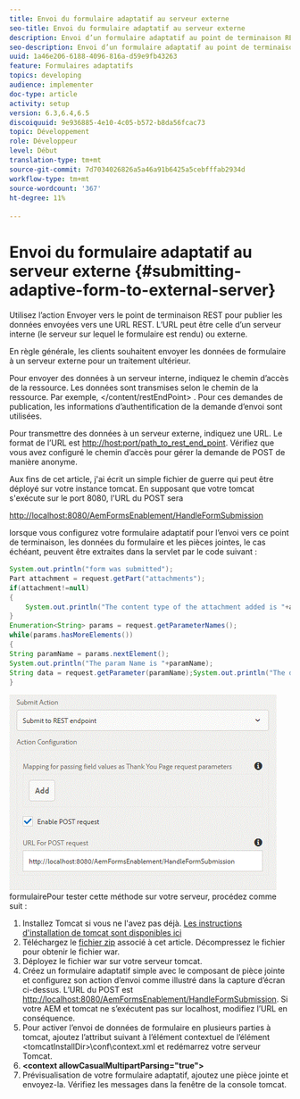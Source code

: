 ```yaml
---
title: Envoi du formulaire adaptatif au serveur externe
seo-title: Envoi du formulaire adaptatif au serveur externe
description: Envoi d’un formulaire adaptatif au point de terminaison REST s’exécutant sur un serveur externe
seo-description: Envoi d’un formulaire adaptatif au point de terminaison REST s’exécutant sur un serveur externe
uuid: 1a46e206-6188-4096-816a-d59e9fb43263
feature: Formulaires adaptatifs
topics: developing
audience: implementer
doc-type: article
activity: setup
version: 6.3,6.4,6.5
discoiquuid: 9e936885-4e10-4c05-b572-b8da56fcac73
topic: Développement
role: Développeur
level: Début
translation-type: tm+mt
source-git-commit: 7d7034026826a5a46a91b6425a5cebfffab2934d
workflow-type: tm+mt
source-wordcount: '367'
ht-degree: 11%

---
```



# Envoi du formulaire adaptatif au serveur externe {#submitting-adaptive-form-to-external-server}

Utilisez l’action Envoyer vers le point de terminaison REST pour publier les données envoyées vers une URL REST. L’URL peut être celle d’un serveur interne (le serveur sur lequel le formulaire est rendu) ou externe.

En règle générale, les clients souhaitent envoyer les données de formulaire à un serveur externe pour un traitement ultérieur.

Pour envoyer des données à un serveur interne, indiquez le chemin d’accès de la ressource. Les données sont transmises selon le chemin de la ressource. Par exemple, &lt;/content/restEndPoint> . Pour ces demandes de publication, les informations d’authentification de la demande d’envoi sont utilisées.

Pour transmettre des données à un serveur externe, indiquez une URL. Le format de l’URL est <http://host:port/path_to_rest_end_point>. Vérifiez que vous avez configuré le chemin d’accès pour gérer la demande de POST de manière anonyme.

Aux fins de cet article, j&#39;ai écrit un simple fichier de guerre qui peut être déployé sur votre instance tomcat. En supposant que votre tomcat s&#39;exécute sur le port 8080, l&#39;URL du POST sera

<http://localhost:8080/AemFormsEnablement/HandleFormSubmission>

lorsque vous configurez votre formulaire adaptatif pour l’envoi vers ce point de terminaison, les données du formulaire et les pièces jointes, le cas échéant, peuvent être extraites dans la servlet par le code suivant :

```java
System.out.println("form was submitted");
Part attachment = request.getPart("attachments");
if(attachment!=null)
{
    System.out.println("The content type of the attachment added is "+attachment.getContentType());
}
Enumeration<String> params = request.getParameterNames();
while(params.hasMoreElements())
{
String paramName = params.nextElement();
System.out.println("The param Name is "+paramName);
String data = request.getParameter(paramName);System.out.println("The data  is "+data);
}
```

![envoi de ](assets/formsubmission.gif)
formulairePour tester cette méthode sur votre serveur, procédez comme suit :

1. Installez Tomcat si vous ne l&#39;avez pas déjà. [Les instructions d&#39;installation de tomcat sont disponibles ici](https://helpx.adobe.com/experience-manager/kt/forms/using/preparing-datasource-for-form-data-model-tutorial-use.html)
1. Téléchargez le [fichier zip](assets/aemformsenablement.zip) associé à cet article. Décompressez le fichier pour obtenir le fichier war.
1. Déployez le fichier war sur votre serveur tomcat.
1. Créez un formulaire adaptatif simple avec le composant de pièce jointe et configurez son action d’envoi comme illustré dans la capture d’écran ci-dessus. L’URL du POST est <http://localhost:8080/AemFormsEnablement/HandleFormSubmission>. Si votre AEM et tomcat ne s’exécutent pas sur localhost, modifiez l’URL en conséquence.
1. Pour activer l’envoi de données de formulaire en plusieurs parties à tomcat, ajoutez l’attribut suivant à l’élément contextuel de l’élément &lt;tomcatInstallDir>\conf\context.xml et redémarrez votre serveur Tomcat.
1. **&lt;context allowCasualMultipartParsing=&quot;true&quot;>**
1. Prévisualisation de votre formulaire adaptatif, ajoutez une pièce jointe et envoyez-la. Vérifiez les messages dans la fenêtre de la console tomcat.

